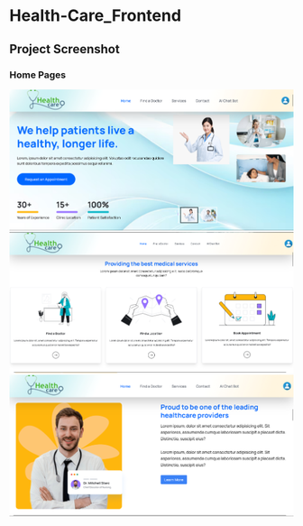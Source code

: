 # Health-Care_Frontend


 ## Project Screenshot
 ### Home Pages
 ![Health Care OverView](https://github.com/sahanur1111/Health-Care_Frontend/blob/main/screenshot/Screenshot%202024-06-26%20074232.png)
 ![Health Care OverView](https://github.com/sahanur1111/Health-Care_Frontend/blob/main/screenshot/Screenshot%202024-06-26%20074536.png)
 ![Health Care OverView](https://github.com/sahanur1111/Health-Care_Frontend/blob/main/screenshot/Screenshot%202024-06-26%20074633.png)
